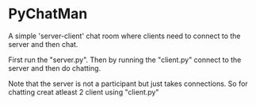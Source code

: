# PyChatMan
A simple 'server-client' chat room where clients need to connect to the server and then chat.

First run the "server.py". Then by running the "client.py" connect to the server and then do chatting.

Note that the server is not a participant but just takes connections. So for chatting creat atleast 2 client using "client.py"
